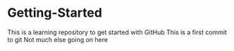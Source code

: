 # Getting-Started
This is a learning repository to get started with GitHub
This is a first commit to git
Not much else going on here
